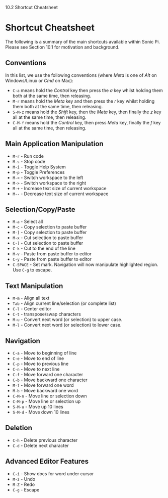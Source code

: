 10.2 Shortcut Cheatsheet

# Shortcut Cheatsheet

The following is a summary of the main shortcuts available within Sonic
Pi. Please see Section 10.1 for motivation and background.

## Conventions

In this list, we use the following conventions (where *Meta* is one of *Alt* on
Windows/Linux or *Cmd* on Mac):

* `C-a` means hold the *Control* key then press the *a* key whilst holding them both at the same time, then releasing.
* `M-r` means hold the *Meta* key and then press the *r* key whilst holding them both at the same time, then releasing.
* `S-M-z` means hold the *Shift* key, then the *Meta* key, then finally the *z* key all at the same time, then releasing.
* `C-M-f` means hold the *Control* key, then press *Meta* key, finally the *f* key all at the same time, then releasing.


## Main Application Manipulation

* `M-r` - Run code
* `M-s` - Stop code
* `M-i` - Toggle Help System
* `M-p` - Toggle Preferences
* `M-<` - Switch workspace to the left
* `M->` - Switch workspace to the right
* `M-+` - Increase text size of current workspace
* `M--` - Decrease text size of current workspace


## Selection/Copy/Paste

* `M-a`     - Select all
* `M-c`     - Copy selection to paste buffer
* `M-]`     - Copy selection to paste buffer
* `M-x`     - Cut selection to paste buffer
* `C-]`     - Cut selection to paste buffer
* `C-k`     - Cut to the end of the line
* `M-v`     - Paste from paste buffer to editor
* `C-y`     - Paste from paste buffer to editor
* `C-SPACE` - Set mark. Navigation will now manipulate highlighted region. Use `C-g` to escape.


## Text Manipulation

* `M-m` - Align all text
* `Tab` - Align current line/selection (or complete list)
* `C-l` - Center editor
* `C-t` - transpose/swap characters
* `M-u` - Convert next word (or selection) to upper case.  
* `M-l` - Convert next word (or selection) to lower case.  


## Navigation

* `C-a`   - Move to beginning of line
* `C-e`   - Move to end of line
* `C-p`   - Move to previous line
* `C-n`   - Move to next line
* `C-f`   - Move forward one character
* `C-b`   - Move backward one character
* `M-f`   - Move forward one word
* `M-b`   - Move backward one word
* `C-M-n` - Move line or selection down
* `C-M-p` - Move line or selection up
* `S-M-u` - Move up 10 lines
* `S-M-d` - Move down 10 lines


## Deletion

* `C-h` - Delete previous character
* `C-d` - Delete next character


## Advanced Editor Features

* `C-i` - Show docs for word under cursor
* `M-z` - Undo
* `M-Z` - Redo
* `C-g` - Escape
